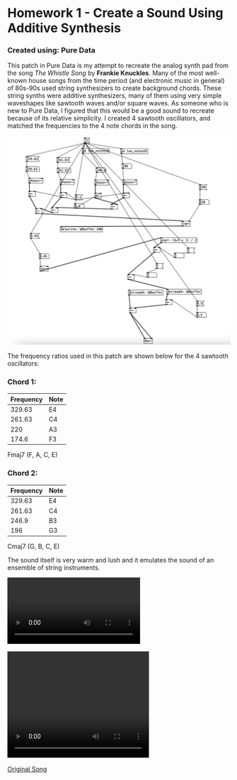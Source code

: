 # Homework 1 - Create a Sound Using Additive Synthesis

### Created using: Pure Data

This patch in Pure Data is my attempt to recreate the analog synth pad from the song *The Whistle Song* by **Frankie Knuckles**. Many of the most well-known house songs from the time period (and electronic music in general) of 80s-90s used string synthesizers to create background chords. These string synths were additive synthesizers, many of them using very simple waveshapes like sawtooth waves and/or square waves. As someone who is new to Pure Data, I figured that this would be a good sound to recreate because of its relative simplicity. I created 4 sawtooth oscillators, and matched the frequencies to the 4 note chords in the song.


<img src="patch.png" alt="drawing" width="600"/>

The frequency ratios used in this patch are shown below for the 4 sawtooth oscillators:

### Chord 1:
| Frequency | Note |
| ----------- | ----------- |
| 329.63 | E4 |
| 261.63 | C4 |
| 220 | A3 |
| 174.6 | F3 |

Fmaj7 (F, A, C, E)

### Chord 2:
| Frequency | Note |
| ----------- | ----------- |
| 329.63 | E4 |
| 261.63 | C4 |
| 246.9 | B3 |
| 196 | G3 |

Cmaj7 (G, B, C, E)

The sound itself is very warm and lush and it emulates the sound of an ensemble of string instruments.

![](PDoutput.mp4)

<video width="320" height="240" controls>
  <source src="PDoutput.mp4" type="video/mp4">
</video>

[Original Song](https://www.youtube.com/watch?v=QIdimVDuSEU)
